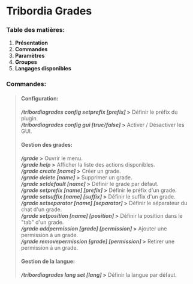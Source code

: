 # Tribordia Grades
### Table des matières:
1. **Présentation**
2. **Commandes**
3. **Paramètres**
4. **Groupes**
5. **Langages disponibles**
### Commandes:
> #### Configuration:
> ***/tribordiagrades config setprefix [prefix]* >** Définir le préfix du plugin.  
> ***/tribordiagrades config gui [true/false]* >** Activer / Désactiver les GUI.  
> #### Gestion des grades:
> ***/grade* >** Ouvrir le menu.  
> ***/grade help* >** Afficher la liste des actions disponibles.  
> ***/grade create [name]* >** Créer un grade.  
> ***/grade delete [name]* >** Supprimer un grade.  
> ***/grade setdefault [name]* >** Définir le grade par défaut.  
> ***/grade setprefix [name] [prefix]* >** Définir le préfix d'un grade.  
> ***/grade setsuffix [name] [suffix]* >** Définir le suffix d'un grade.  
> ***/grade setseparator [name] [separator]* >** Définir le séparateur du chat d'un grade.  
> ***/grade setposition [name] [position]* >** Définir la position dans le "tab" d'un grade.  
> ***/grade addpermission [grade] [permission]* >** Ajouter une permission à un grade.  
> ***/grade removepermission [grade] [permission]* >** Retirer une permission à un grade.  
> #### Gestion de la langue:
> ***/tribordiagrades lang set [lang]* >** Définir la langue par défaut.